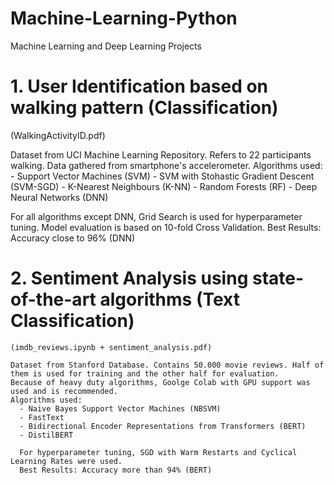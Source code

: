 # Machine-Learning-Python
Machine Learning and Deep Learning Projects

# 1. User Identification based on walking pattern (Classification)
  (WalkingActivityID.pdf)
  
  Dataset from UCI Machine Learning Repository. Refers to 22 participants walking. Data gathered from smartphone's accelerometer.
  Algorithms used:
    - Support Vector Machines (SVM)
    - SVM with Stohastic Gradient Descent (SVM-SGD)
    - K-Nearest Neighbours (K-NN)
    - Random Forests (RF)
    - Deep Neural Networks (DNN)
      
  For all algorithms except DNN, Grid Search is used for hyperparameter tuning. Model evaluation is based on 10-fold Cross Validation.
  Best Results: Accuracy close to 96% (DNN)
  
  
  # 2. Sentiment Analysis using state-of-the-art algorithms (Text Classification)
    (imdb_reviews.ipynb + sentiment_analysis.pdf)
    
    Dataset from Stanford Database. Contains 50.000 movie reviews. Half of them is used for training and the other half for evaluation.
    Because of heavy duty algorithms, Goolge Colab with GPU support was used and is recommended.
    Algorithms used:
      - Naive Bayes Support Vector Machines (NBSVM)
      - FastText 
      - Bidirectional Encoder Representations from Transformers (BERT)
      - DistilBERT 
      
      For hyperparameter tuning, SGD with Warm Restarts and Cyclical Learning Rates were used.
      Best Results: Accuracy more than 94% (BERT)
      
      
      
